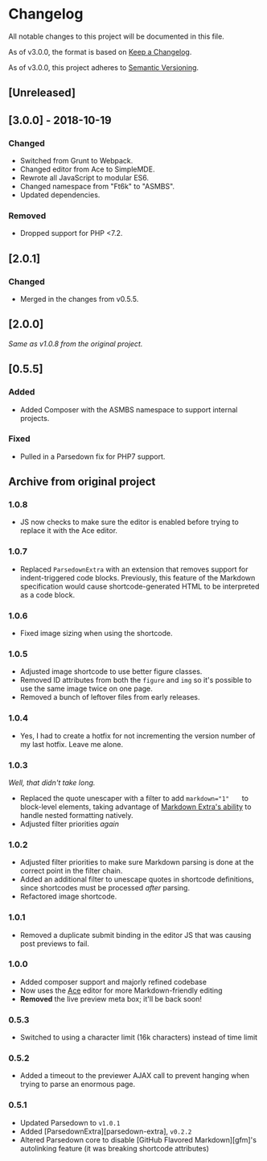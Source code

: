 # Changelog

All notable changes to this project will be documented in this file.

As of v3.0.0, the format is based on [Keep a Changelog](https://keepachangelog.com/en/1.0.0/).

As of v3.0.0, this project adheres to [Semantic Versioning](https://semver.org/spec/v2.0.0.html).



## [Unreleased]



## [3.0.0] - 2018-10-19

### Changed

- Switched from Grunt to Webpack.
- Changed editor from Ace to SimpleMDE.
- Rewrote all JavaScript to modular ES6.
- Changed namespace from "Ft6k" to "ASMBS".
- Updated dependencies.

### Removed

- Dropped support for PHP <7.2.



## [2.0.1]

### Changed

- Merged in the changes from v0.5.5.



## [2.0.0]

*Same as v1.0.8 from the original project.*



## [0.5.5]

### Added

- Added Composer with the ASMBS namespace to support internal projects.

### Fixed

- Pulled in a Parsedown fix for PHP7 support.





## Archive from original project

### 1.0.8

* JS now checks to make sure the editor is enabled before trying to replace it with the Ace editor.

### 1.0.7
* Replaced `ParsedownExtra` with an extension that removes support for indent-triggered code blocks. Previously, this feature of the Markdown specification would cause shortcode-generated HTML to be interpreted as a code block.

### 1.0.6
* Fixed image sizing when using the shortcode.

### 1.0.5
* Adjusted image shortcode to use better figure classes.
* Removed ID attributes from both the `figure` and `img` so it's possible to use the same image twice on one page.
* Removed a bunch of leftover files from early releases.

### 1.0.4
* Yes, I had to create a hotfix for not incrementing the version number of my last hotfix. Leave me alone.

### 1.0.3
_Well, that didn't take long._

* Replaced the quote unescaper with a filter to add `markdown="1"	` to block-level elements, taking advantage of [Markdown Extra's ability](https://michelf.ca/projects/php-markdown/extra/#markdown-attr) to handle nested formatting natively.
* Adjusted filter priorities _again_

### 1.0.2
* Adjusted filter priorities to make sure Markdown parsing is done at the correct point in the filter chain.
* Added an additional filter to unescape quotes in shortcode definitions, since shortcodes must be processed _after_ parsing. 
* Refactored image shortcode.

### 1.0.1
* Removed a duplicate submit binding in the editor JS that was causing post previews to fail.

### 1.0.0
* Added composer support and majorly refined codebase
* Now uses the [Ace](https://ace.c9.io/#nav=about) editor for more Markdown-friendly editing
* **Removed** the live preview meta box; it'll be back soon!

### 0.5.3

* Switched to using a character limit (16k characters) instead of time limit

### 0.5.2

* Added a timeout to the previewer AJAX call to prevent hanging when trying to parse an enormous page.

### 0.5.1

* Updated Parsedown to `v1.0.1`
* Added [ParsedownExtra][parsedown-extra], `v0.2.2`
* Altered Parsedown core to disable [GitHub Flavored Markdown][gfm]'s autolinking feature (it was breaking shortcode attributes)

